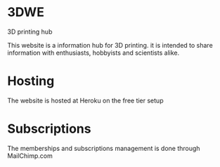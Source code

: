 # 3DWE

3D printing hub

This website is a information hub for 
3D printing. it is intended to share information
with enthusiasts, hobbyists and scientists alike.


# Hosting

The website is hosted at Heroku on the free tier setup

# Subscriptions

The memberships and subscriptions management is done through MailChimp.com
